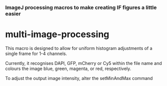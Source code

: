 ### ImageJ processing macros to make creating IF figures a little easier

# multi-image-processing
This macro is designed to allow for uniform histogram adjustments of a single
frame for 1-4 channels.

Currently, it recognises DAPI, GFP, mCherry or Cy5 within the file name and
colours the image blue, green, magenta, or red, respectively.

To adjust the output image intensity, alter the setMinAndMax command
